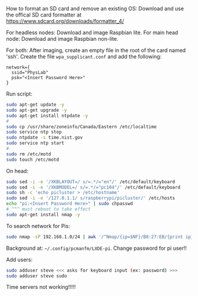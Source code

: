 How to format an SD card and remove an existing OS: Download and use the offical SD card formatter at https://www.sdcard.org/downloads/formatter_4/

For headless nodes: Download and image Raspbian lite.
For main head node: Download and image Raspbian non-lite.

For both:
After imaging, create an empty file in the root of the card named 'ssh'.
Create the file `wpa_supplicant.conf` and add the following:
```
network={
  ssid="PhysLab"
  psk="<Insert Password Here>"
}
```


Run script:
```bash
sudo apt-get update -y
sudo apt-get upgrade -y
sudo apt-get install ntpdate -y
#
sudo cp /usr/share/zoneinfo/Canada/Eastern /etc/localtime
sudo service ntp stop
sudo ntpdate -s time.nist.gov
sudo service ntp start
#
sudo rm /etc/motd
sudo touch /etc/motd
```

On head:
```bash
sudo sed -i -e '/XKBLAYOUT=/ s/=.*/="en"/' /etc/default/keyboard
sudo sed -i -e '/XKBMODEL=/ s/=.*/="pc104"/' /etc/default/keyboard
sudo sh -c 'echo picluster > /etc/hostname'
sudo sed -i -e '/127.0.1.1/ s/raspberrypi/picluster/' /etc/hosts
echo "pi:<Insert Password Here>" | sudo chpasswd
# ^^^ must reboot to take effect
sudo apt-get install nmap -y
```



To search network for Pis:
```bash
sudo nmap -sP 192.168.1.0/24 | awk '/^Nmap/{ip=$NF}/B8:27:EB/{print ip}'
```


Background at: `~/.config/pcmanfm/LXDE-pi`.
Change password for pi user!!


Add users:
```bash
sudo adduser steve <<< asks for keyboard input (ex: password) >>>
sudo adduser steve sudo
```


Time servers not working!!!!!
